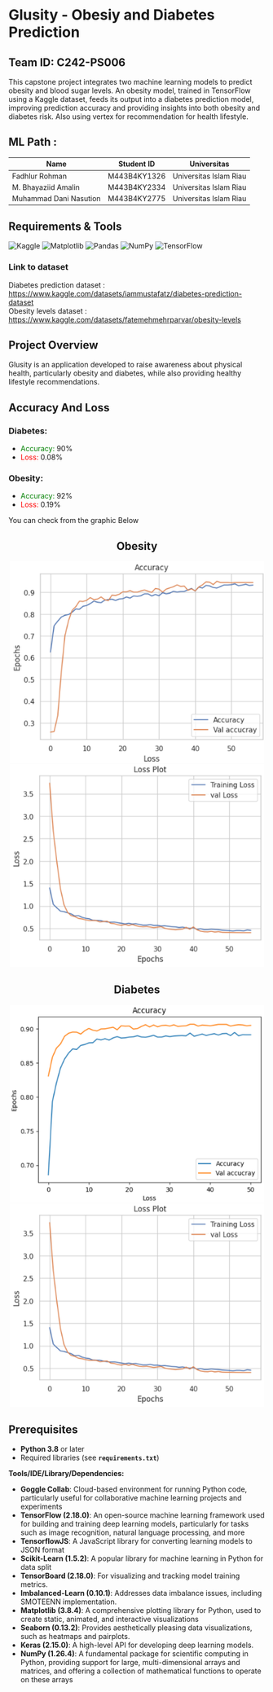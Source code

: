 # Glusity - Obesiy and Diabetes Prediction 
## Team ID: C242-PS006
This capstone project integrates two machine learning models to predict obesity and blood sugar levels. An obesity model, trained in TensorFlow using a Kaggle dataset, feeds its output into a diabetes prediction model, improving prediction accuracy and providing insights into both obesity and diabetes risk. Also using vertex for recommendation for health lifestyle. 

## **ML Path :**
| Name                              | Student ID  | Universitas   |
| ----------------------------------|-------------|---------------|
| Fadhlur Rohman                    | M443B4KY1326| Universitas Islam Riau |
| M. Bhayaziid Amalin	              | M443B4KY2334| Universitas Islam Riau |
| Muhammad Dani Nasution            | M443B4KY2775| Universitas Islam Riau |

## Requirements & Tools
![Kaggle](https://img.shields.io/badge/Kaggle-035a7d?style=for-the-badge&logo=kaggle&logoColor=white)
![Matplotlib](https://img.shields.io/badge/Matplotlib-%23ffffff.svg?style=for-the-badge&logo=Matplotlib&logoColor=black)
![Pandas](https://img.shields.io/badge/pandas-%23150458.svg?style=for-the-badge&logo=pandas&logoColor=white)
![NumPy](https://img.shields.io/badge/numpy-%23013243.svg?style=for-the-badge&logo=numpy&logoColor=white)
![TensorFlow](https://img.shields.io/badge/TensorFlow-%23FF6F00.svg?style=for-the-badge&logo=TensorFlow&logoColor=white)

### Link to dataset
Diabetes prediction dataset : https://www.kaggle.com/datasets/iammustafatz/diabetes-prediction-dataset <br>
Obesity levels dataset : https://www.kaggle.com/datasets/fatemehmehrparvar/obesity-levels

## Project Overview

Glusity is an application developed to raise awareness about physical health, particularly obesity and diabetes, while also providing healthy lifestyle recommendations.

## Accuracy And Loss
### Diabetes:
- <span style="color:green">Accuracy:</span> 90%
- <span style="color:red">Loss:</span> 0.08%

### Obesity:
- <span style="color:green">Accuracy:</span> 92%
- <span style="color:red">Loss:</span> 0.19%
  
You can check from the graphic Below
<h2 align="center">Obesity</h2>
<p align="center">
    <img src="Accuracy%20And%20Loss/Obesity/ACCURACY.png" alt="Accuracy Obesity" width="500">
    <img src="Accuracy%20And%20Loss/Obesity/LOSS.png" alt="Loss Obesity" width="500">
</p>
<h2 align="center">Diabetes</h2>
<p align="center">
    <img src="Accuracy%20And%20Loss/Diabetes/ACCURACY.png" alt="Accuracy Diabetes" width="500">
    <img src="Accuracy%20And%20Loss/Obesity/LOSS.png" alt="Loss Diabetes" width="500">
</p>
 
## Prerequisites
- **Python 3.8** or later
- Required libraries (see **`requirements.txt`**)

**Tools/IDE/Library/Dependencies:**
- **Goggle Collab**: Cloud-based environment for running Python code, particularly useful for collaborative machine learning projects and experiments
- **TensorFlow (2.18.0)**: An open-source machine learning framework used for building and training deep learning models, particularly for tasks such as image recognition, natural language processing, and more
- **TensorflowJS**: A JavaScript library for converting learning models to JSON format
- **Scikit-Learn (1.5.2)**: A popular library for machine learning in Python for data split
- **TensorBoard (2.18.0)**: For visualizing and tracking model training metrics.
- **Imbalanced-Learn (0.10.1)**: Addresses data imbalance issues, including SMOTEENN implementation.
- **Matplotlib (3.8.4)**:  A comprehensive plotting library for Python, used to create static, animated, and interactive visualizations
- **Seaborn (0.13.2)**: Provides aesthetically pleasing data visualizations, such as heatmaps and pairplots.
- **Keras (2.15.0)**: A high-level API for developing deep learning models.
- **NumPy (1.26.4)**: A fundamental package for scientific computing in Python, providing support for large, multi-dimensional arrays and matrices, and offering a collection of mathematical functions to operate on these arrays 



